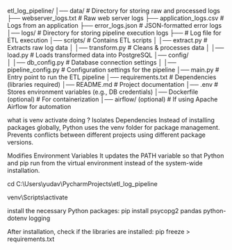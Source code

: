 etl_log_pipeline/
│── data/                # Directory for storing raw and processed logs
    ├── webserver_logs.txt     # Raw web server logs
    ├── application_logs.csv   # Logs from an application
    ├── error_logs.json        # JSON-formatted error logs
│── logs/                # Directory for storing pipeline execution logs
    ├──    # Log file for ETL execution
│── scripts/             # Contains ETL scripts
│   │── extract.py       # Extracts raw log data
│   │── transform.py     # Cleans & processes data
│   │── load.py          # Loads transformed data into PostgreSQL
│── config/              
│   │── db_config.py     # Database connection settings
│   │── pipeline_config.py  # Configuration settings for the pipeline
│── main.py              # Entry point to run the ETL pipeline
│── requirements.txt     # Dependencies (libraries required)
│── README.md            # Project documentation
│── .env                 # Stores environment variables (e.g., DB credentials)
│── Dockerfile (optional)  # For containerization
│── airflow/ (optional)  # If using Apache Airflow for automation

what is venv activate doing ?
Isolates Dependencies
Instead of installing packages globally, Python uses the venv folder for package management.
Prevents conflicts between different projects using different package versions.

Modifies Environment Variables
It updates the PATH variable so that Python and pip run from the virtual environment instead of the system-wide installation.


cd C:\Users\yudav\PycharmProjects\etl_log_pipeline

venv\Scripts\activate

 install the necessary Python packages:
 pip install psycopg2 pandas python-dotenv logging

After installation, check if the libraries are installed:
pip freeze > requirements.txt


